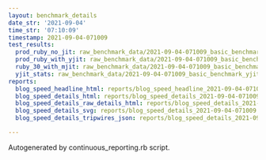 ```yaml
---
layout: benchmark_details
date_str: '2021-09-04'
time_str: '07:10:09'
timestamp: 2021-09-04-071009
test_results:
  prod_ruby_no_jit: raw_benchmark_data/2021-09-04-071009_basic_benchmark_prod_ruby_no_jit.json
  prod_ruby_with_yjit: raw_benchmark_data/2021-09-04-071009_basic_benchmark_prod_ruby_with_yjit.json
  ruby_30_with_mjit: raw_benchmark_data/2021-09-04-071009_basic_benchmark_ruby_30_with_mjit.json
  yjit_stats: raw_benchmark_data/2021-09-04-071009_basic_benchmark_yjit_stats.json
reports:
  blog_speed_headline_html: reports/blog_speed_headline_2021-09-04-071009.html
  blog_speed_details_html: reports/blog_speed_details_2021-09-04-071009.html
  blog_speed_details_raw_details_html: reports/blog_speed_details_2021-09-04-071009.raw_details.html
  blog_speed_details_svg: reports/blog_speed_details_2021-09-04-071009.svg
  blog_speed_details_tripwires_json: reports/blog_speed_details_2021-09-04-071009.tripwires.json

---
```

Autogenerated by continuous_reporting.rb script.
